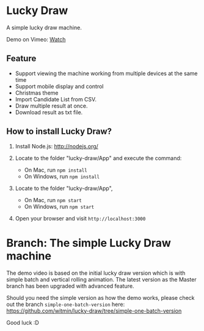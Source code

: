 Lucky Draw
==========

A simple lucky draw machine.

Demo on Vimeo: [Watch](https://vimeo.com/103432954)   

## Feature

- Support viewing the machine working from multiple devices at the same time
- Support mobile display and control
- Christmas theme
- Import Candidate List from CSV.
- Draw multiple result at once.
- Download result as txt file.

## How to install Lucky Draw?

1. Install Node.js: http://nodejs.org/
2. Locate to the folder "lucky-draw/App" and execute the command: 

   - On Mac, run <code>npm install</code>
   - On Windows, run <code>npm install</code>
    
3. Locate to the folder "lucky-draw/App", 

   - On Mac, run <code>npm start</code>
   - On Windows, run <code>npm start</code>
   
4. Open your browser and visit <code>http://localhost:3000</code>

# Branch: The simple Lucky Draw machine

The demo video is based on the initial lucky draw version which is with simple batch and vertical rolling animation. The latest version as the Master branch has been upgraded with advanced feature. 

Should you need the simple version as how the demo works, please check out the branch `simple-one-batch-version` here: 
https://github.com/witmin/lucky-draw/tree/simple-one-batch-version


Good luck :D
